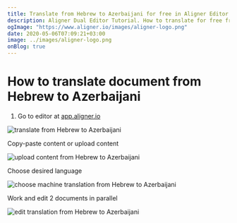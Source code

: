```yaml
---
title: Translate from Hebrew to Azerbaijani for free in Aligner Editor
description: Aligner Dual Editor Tutorial. How to translate for free from Hebrew to Azerbaijani. Aligner is multilingual document management platform. 
ogImage: "https://www.aligner.io/images/aligner-logo.png"
date: 2020-05-06T07:09:21+03:00
image: ../images/aligner-logo.png
onBlog: true
---
```


# How to translate document from Hebrew to Azerbaijani

1. Go to editor at [app.aligner.io](https://app.aligner.io "Aligner App web page")

![translate from Hebrew to Azerbaijani](../aligner-blank-editor.png "translate from Hebrew to Azerbaijani")

Copy-paste content or upload content

![upload content from Hebrew to Azerbaijani](../aligner-uploaded-document.png "upload content from Hebrew to Azerbaijani")

Choose desired language

![choose machine translation from Hebrew to Azerbaijani](../aligner-language-dropdown.png "choose machine translation from Hebrew to Azerbaijani")

Work and edit 2 documents in parallel

![edit translation from Hebrew to Azerbaijani](../aligner-double-sitded-editor.png "edit translation from Hebrew to Azerbaijani")

